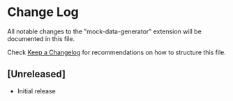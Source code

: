 # Change Log
All notable changes to the "mock-data-generator" extension will be documented in this file.

Check [Keep a Changelog](http://keepachangelog.com/) for recommendations on how to structure this file.

## [Unreleased]
- Initial release